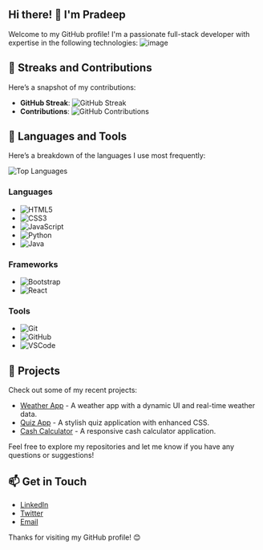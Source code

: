 ## Hi there! 👋 I'm Pradeep

Welcome to my GitHub profile! I'm a passionate full-stack developer with expertise in the following technologies:
![image](https://www.google.com/imgres?q=full%20stack%2Cuiux%20images%20for%20github%20config%20files&imgurl=https%3A%2F%2Fuser-images.githubusercontent.com%2F40702606%2F111074799-bdfbcf00-84dc-11eb-98c0-d40a99aa0da7.png&imgrefurl=https%3A%2F%2Fgithub.com%2Famigoscode%2Fspring-boot-fullstack-professional&docid=IqD2o1_jFAOe4M&tbnid=uM90VMAaGzUWtM&vet=12ahUKEwiStfvo3NWHAxVlfGwGHfmfLu4QM3oECCkQAA..i&w=1920&h=1080&hcb=2&ved=2ahUKEwiStfvo3NWHAxVlfGwGHfmfLu4QM3oECCkQAA)


<!--
**pradeep23122003/pradeep23122003** is a ✨ _special_ ✨ repository because its `README.md` (this file) appears on your GitHub profile.

Here are some ideas to get you started:

- 🔭 I’m currently working on ...
- 🌱 I’m currently learning ...
- 👯 I’m looking to collaborate on ...
- 🤔 I’m looking for help with ...
- 💬 Ask me about ...
- 📫 How to reach me: ...
- 😄 Pronouns: ...
- ⚡ Fun fact: ...
-->

## 🌟 Streaks and Contributions

Here’s a snapshot of my contributions:

- **GitHub Streak**: ![GitHub Streak](https://github-readme-streak-stats.herokuapp.com/?user=pradeep23122003&theme=dark&hide_border=true)
- **Contributions**: ![GitHub Contributions](https://github-readme-stats.vercel.app/api?username=pradeep23122003&show_icons=true&count_private=true&hide=prs&theme=dark)

## 🔧 Languages and Tools

Here’s a breakdown of the languages I use most frequently:

![Top Languages](https://github-readme-stats.vercel.app/api/top-langs/?username=pradeep23122003&layout=compact&theme=dark)

### Languages
- ![HTML5](https://img.shields.io/badge/-HTML5-E34F26?style=flat-square&logo=html5&logoColor=white)
- ![CSS3](https://img.shields.io/badge/-CSS3-1572B6?style=flat-square&logo=css3&logoColor=white)
- ![JavaScript](https://img.shields.io/badge/-JavaScript-F7DF1E?style=flat-square&logo=javascript&logoColor=black)
- ![Python](https://img.shields.io/badge/-Python-3776AB?style=flat-square&logo=python&logoColor=white)
- ![Java](https://img.shields.io/badge/-Java-007396?style=flat-square&logo=java&logoColor=white)

### Frameworks
- ![Bootstrap](https://img.shields.io/badge/-Bootstrap-563D7C?style=flat-square&logo=bootstrap&logoColor=white)
- ![React](https://img.shields.io/badge/-React-61DAFB?style=flat-square&logo=react&logoColor=black)

### Tools
- ![Git](https://img.shields.io/badge/-Git-F05032?style=flat-square&logo=git&logoColor=white)
- ![GitHub](https://img.shields.io/badge/-GitHub-181717?style=flat-square&logo=github&logoColor=white)
- ![VSCode](https://img.shields.io/badge/-VSCode-007ACC?style=flat-square&logo=visual-studio-code&logoColor=white)

## 🚀 Projects

Check out some of my recent projects:

- [Weather App](https://github.com/pradeep23122003/Weather_App) - A weather app with a dynamic UI and real-time weather data.
- [Quiz App](https://github.com/pradeep23122003/Quiz_App) - A stylish quiz application with enhanced CSS.
- [Cash Calculator](https://github.com/pradeep23122003/cash_cal) - A responsive cash calculator application.

Feel free to explore my repositories and let me know if you have any questions or suggestions!

## 📫 Get in Touch

- [LinkedIn](https://www.linkedin.com/in/pradeep23122003/)
- [Twitter](https://twitter.com/pradeep23122003)
- [Email](mailto:spradeepp76.com)

Thanks for visiting my GitHub profile! 😊
